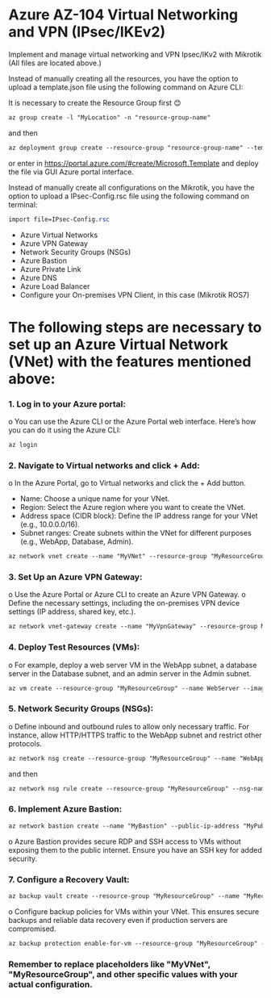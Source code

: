 # Azure AZ-104 Virtual Networking and VPN (IPsec/IKEv2)
Implement and manage virtual networking and VPN Ipsec/IKv2 with Mikrotik (All files are located above.)

Instead of manually creating all the resources, you have the option to upload a template.json file using the following command on Azure CLI:

It is necessary to create the Resource Group first 😊
```css
az group create -l "MyLocation" -n "resource-group-name"
```
and then
```css
az deployment group create --resource-group "resource-group-name" --template-file "path-to-template\template.json"
```
or enter in https://portal.azure.com/#create/Microsoft.Template and deploy the file via GUI Azure portal interface.

Instead of manually create all configurations on the Mikrotik, you have the option to upload a IPsec-Config.rsc file using the following command on terminal:
```css
import file=IPsec-Config.rsc
```
* Azure Virtual Networks
* Azure VPN Gateway
* Network Security Groups (NSGs)
* Azure Bastion
* Azure Private Link
* Azure DNS
* Azure Load Balancer
* Configure your On-premises VPN Client, in this case (Mikrotik ROS7)

# The following steps are necessary to set up an Azure Virtual Network (VNet) with the features mentioned above:

### 1.	Log in to your Azure portal:

o	You can use the Azure CLI or the Azure Portal web interface. Here’s how you can do it using the Azure CLI:
```css
az login
```  
### 2.	Navigate to Virtual networks and click + Add:

o	In the Azure Portal, go to Virtual networks and click the + Add button.

- Name: Choose a unique name for your VNet.
- Region: Select the Azure region where you want to create the VNet.
- Address space (CIDR block): Define the IP address range for your VNet (e.g., 10.0.0.0/16).
- Subnet ranges: Create subnets within the VNet for different purposes (e.g., WebApp, Database, Admin). 	
```css
az network vnet create --name "MyVNet" --resource-group "MyResourceGroup" --location eastus --address-prefixes 10.0.0.0/16 --subnet-name "WebAppSubnet" --subnet-prefixes 10.0.1.0/24
```
### 3. Set Up an Azure VPN Gateway:

o	Use the Azure Portal or Azure CLI to create an Azure VPN Gateway.
o	Define the necessary settings, including the on-premises VPN device settings (IP address, shared key, etc.).	
```css
az network vnet-gateway create --name "MyVpnGateway" --resource-group MyResourceGroup --vnet "MyVNet" --public-ip-address "MyPublicIP" --gateway-type Vpn --vpn-type RouteBased --sku VpnGw2
```
### 4. Deploy Test Resources (VMs):


o	For example, deploy a web server VM in the WebApp subnet, a database server in the Database subnet, and an admin server in the Admin subnet.	
```css
az vm create --resource-group "MyResourceGroup" --name WebServer --image UbuntuLTS --admin-username "azureuser" --generate-ssh-keys --vnet-name "MyVNet" --subnet "WebAppSubnet"
```
### 5. Network Security Groups (NSGs):


o	Define inbound and outbound rules to allow only necessary traffic. For instance, allow HTTP/HTTPS traffic to the WebApp subnet and restrict other protocols.	
```css
az network nsg create --resource-group "MyResourceGroup" --name "WebAppNSG"
```
and then
```css
az network nsg rule create --resource-group "MyResourceGroup" --nsg-name "WebAppNSG" --name AllowHTTP --priority 100 --source-address-prefixes '*' --destination-port-ranges 80 --access Allow  --protocol Tcp
```
### 6. Implement Azure Bastion:
```css
az network bastion create --name "MyBastion" --public-ip-address "MyPublicIP" --resource-group "MyResourceGroup" --vnet-name "MyVNet"
```
o	Azure Bastion provides secure RDP and SSH access to VMs without exposing them to the public internet. Ensure you have an SSH key for added security.

### 7. Configure a Recovery Vault:
```css
az backup vault create --resource-group "MyResourceGroup" --name "MyRecoveryVault" --location "MyLocation"
```
o	Configure backup policies for VMs within your VNet. This ensures secure backups and reliable data recovery even if production servers are compromised.
```css
az backup protection enable-for-vm --resource-group "MyResourceGroup" --vault-name "MyRecoveryVault" --vm "MyVM" --policy-name DefaultPolicy
```
### Remember to replace placeholders like "MyVNet", "MyResourceGroup", and other specific values with your actual configuration.

